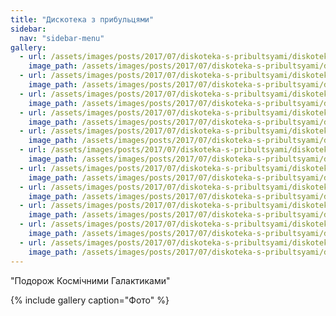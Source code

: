 ```yaml
---
title: "Дискотека з прибульцями"
sidebar:
  nav: "sidebar-menu"
gallery:
  - url: /assets/images/posts/2017/07/diskoteka-s-pribultsyami/diskoteka-0.jpg
    image_path: /assets/images/posts/2017/07/diskoteka-s-pribultsyami/diskoteka-0.jpg
  - url: /assets/images/posts/2017/07/diskoteka-s-pribultsyami/diskoteka-1.jpg
    image_path: /assets/images/posts/2017/07/diskoteka-s-pribultsyami/diskoteka-1.jpg
  - url: /assets/images/posts/2017/07/diskoteka-s-pribultsyami/diskoteka-2.jpg
    image_path: /assets/images/posts/2017/07/diskoteka-s-pribultsyami/diskoteka-2.jpg
  - url: /assets/images/posts/2017/07/diskoteka-s-pribultsyami/diskoteka-3.jpg
    image_path: /assets/images/posts/2017/07/diskoteka-s-pribultsyami/diskoteka-3.jpg
  - url: /assets/images/posts/2017/07/diskoteka-s-pribultsyami/diskoteka-4.jpg
    image_path: /assets/images/posts/2017/07/diskoteka-s-pribultsyami/diskoteka-4.jpg
  - url: /assets/images/posts/2017/07/diskoteka-s-pribultsyami/diskoteka-5.jpg
    image_path: /assets/images/posts/2017/07/diskoteka-s-pribultsyami/diskoteka-5.jpg
  - url: /assets/images/posts/2017/07/diskoteka-s-pribultsyami/diskoteka-6.jpg
    image_path: /assets/images/posts/2017/07/diskoteka-s-pribultsyami/diskoteka-6.jpg
  - url: /assets/images/posts/2017/07/diskoteka-s-pribultsyami/diskoteka-7.jpg
    image_path: /assets/images/posts/2017/07/diskoteka-s-pribultsyami/diskoteka-7.jpg
  - url: /assets/images/posts/2017/07/diskoteka-s-pribultsyami/diskoteka-8.jpg
    image_path: /assets/images/posts/2017/07/diskoteka-s-pribultsyami/diskoteka-8.jpg
  - url: /assets/images/posts/2017/07/diskoteka-s-pribultsyami/diskoteka-9.jpg
    image_path: /assets/images/posts/2017/07/diskoteka-s-pribultsyami/diskoteka-9.jpg
  - url: /assets/images/posts/2017/07/diskoteka-s-pribultsyami/diskoteka-10.jpg
    image_path: /assets/images/posts/2017/07/diskoteka-s-pribultsyami/diskoteka-10.jpg
---
```


"Подорож Космічними Галактиками"

{% include gallery caption="Фото" %}
